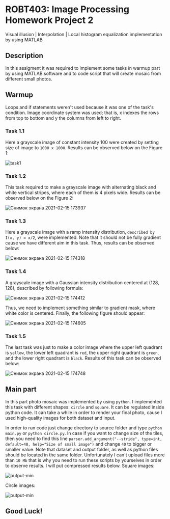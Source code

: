 # ROBT403: Image Processing Homework Project 2
Visual illusion | Interpolation | Local histogram equalization implementation by using MATLAB

## Description
In this assigment it was required to implement some tasks in warmup part by using MATLAB software and to code script that will create mosaic from different small photos.

## Warmup
Loops and if statements weren't used because it was one of the task's condition. Image coordinate system was used; that is, x indexes the rows from top to bottom and y the columns from left to right.

### Task 1.1
Here a grayscale image of constant intensity 100 were created by setting size of image to `1000 x 1000`. Results can be observed below on the Figure 1:  

![task1](https://user-images.githubusercontent.com/67557966/107941768-67ba6f80-6fb4-11eb-9036-74d1e6041905.jpg)

### Task 1.2
This task required to make a grayscale image with alternating black and white vertical stripes, where each of them is 4 pixels wide. Results can be observed below on the Figure 2:

![Снимок экрана 2021-02-15 173937](https://user-images.githubusercontent.com/67557966/107941999-cc75ca00-6fb4-11eb-9314-cfea6a0f5824.jpg)

### Task 1.3
Here a grayscale image with a ramp intensity distribution, `described by I(x, y) = x/2`, were implemented. Note that it should not be fully gradient cause we have different aim in this task. Thus, results can be observed below:

![Снимок экрана 2021-02-15 174318](https://user-images.githubusercontent.com/67557966/107942352-4f972000-6fb5-11eb-85dc-6d79d6a861ac.jpg)

### Task 1.4
A grayscale image with a Gaussian intensity distribution centered at (128, 128), described by following formula:

![Снимок экрана 2021-02-15 174412](https://user-images.githubusercontent.com/67557966/107942436-6d648500-6fb5-11eb-9a57-7407ce36d863.jpg)

Thus, we need to implement something similar to gradient mask, where white color is centered. Finally, the following figure should appear:

![Снимок экрана 2021-02-15 174605](https://user-images.githubusercontent.com/67557966/107942620-b1f02080-6fb5-11eb-8f8f-d5e65597ee06.jpg)

### Task 1.5
The last task was just to make a color image where the upper left quadrant is `yellow`, the lower left quadrant is `red`, the upper right
quadrant is `green`, and the lower right quadrant is `black`. Results of this task can be observed below:

![Снимок экрана 2021-02-15 174748](https://user-images.githubusercontent.com/67557966/107942790-efed4480-6fb5-11eb-97e3-438bb7f3d758.jpg)


## Main part 
In this part photo mosaic was implemented by using `python`. I implemented this task with different shapes: `circle` and `square`. It can be regulated inside python code. It can take a while in order to render your final photo, cause I used high-quality images for both dataset and input. 

In order to run code just change directory to source folder and type `python main.py` or `python circle.py`. In case if you want to change size of the tiles, then you need to find this line `parser.add_argument("--stride", type=int, default=40, help="Size of small image")` and change `40` to bigger or smaller value. Note that dataset and output folder, as well as python files should be located in the same folder. Unfortunately I can't upload files more than `10 Mb` that is why you need to run these scripts by yourselves in order to observe results. I will put compressed results below. Square images:


![output-min](https://user-images.githubusercontent.com/67557966/107982283-f13a6380-6fed-11eb-82c7-84cbc7dd932d.jpg)

Circle images:

![output-min](https://user-images.githubusercontent.com/67557966/108085250-539f6c80-709f-11eb-9248-7a531060aa35.jpg)

## Good Luck!

